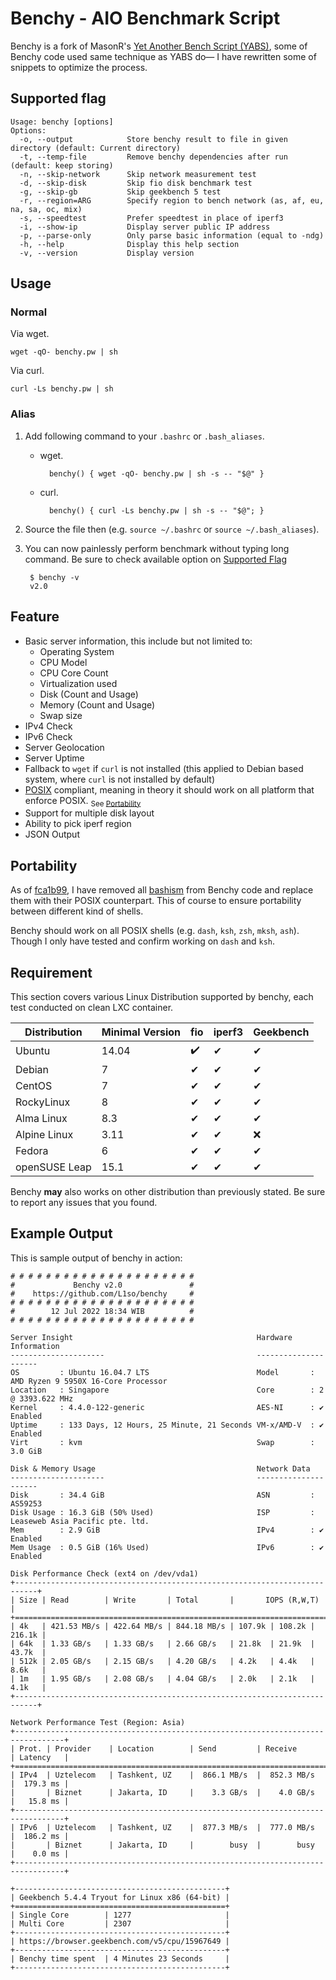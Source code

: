 # Benchy - AIO Benchmark Script

Benchy is a fork of MasonR's [Yet Another Bench Script (YABS)](https://github.com/masonr/yet-another-bench-script), some of Benchy code used same technique as YABS do— I have rewritten some of snippets to optimize the process.

## Supported flag
```
Usage: benchy [options]
Options:
  -o, --output            Store benchy result to file in given directory (default: Current directory)
  -t, --temp-file         Remove benchy dependencies after run (default: keep storing)
  -n, --skip-network      Skip network measurement test
  -d, --skip-disk         Skip fio disk benchmark test
  -g, --skip-gb           Skip geekbench 5 test
  -r, --region=ARG        Specify region to bench network (as, af, eu, na, sa, oc, mix)
  -s, --speedtest         Prefer speedtest in place of iperf3
  -i, --show-ip           Display server public IP address
  -p, --parse-only        Only parse basic information (equal to -ndg)
  -h, --help              Display this help section
  -v, --version           Display version
```

## Usage
### Normal
Via wget.

	wget -qO- benchy.pw | sh
Via curl.

	curl -Ls benchy.pw | sh
### Alias
1. Add following command to your `.bashrc` or `.bash_aliases`.
	- wget.
	
			benchy() { wget -qO- benchy.pw | sh -s -- "$@" }
	- curl.
	
			benchy() { curl -Ls benchy.pw | sh -s -- "$@"; }
2. Source the file then (e.g. `source ~/.bashrc` or `source ~/.bash_aliases`).
3. You can now painlessly perform benchmark without typing long command. Be sure to check available option on [Supported Flag](https://github.com/L1so/benchy#supported-flag)
	
		$ benchy -v
		v2.0

## Feature
* Basic server information, this include but not limited to:
	* Operating System
	* CPU Model
	* CPU Core Count
	* Virtualization used
	* Disk (Count and Usage)
	* Memory (Count and Usage)
	* Swap size
* IPv4 Check
* IPv6 Check
* Server Geolocation
* Server Uptime
* Fallback to `wget` if `curl` is not installed (this applied to Debian based system, where `curl` is not installed by default)
* [POSIX](https://pubs.opengroup.org/onlinepubs/9699919799.2018edition/) compliant, meaning in theory it should work on all platform that enforce POSIX. <sub>See [Portability](https://github.com/L1so/benchy#portability)</sub>
* Support for multiple disk layout
* Ability to pick iperf region
* JSON Output

## Portability
As of [fca1b99](https://github.com/L1so/benchy/commit/fca1b99b8fabeb563a8e6a628b82b4634e03b0f8), I have removed all [bashism](https://mywiki.wooledge.org/Bashism) from Benchy code and replace them with their POSIX counterpart. This of course to ensure portability between different kind of shells.

Benchy should work on all POSIX shells (e.g. `dash`, `ksh`, `zsh`, `mksh`, `ash`). Though I only have tested and confirm working on `dash` and `ksh`.

## Requirement
This section covers various Linux Distribution supported by benchy, each test conducted on clean LXC container.

| Distribution | Minimal Version |fio|iperf3|Geekbench|
| --- | --- |---|---|---|
| Ubuntu | 14.04 |✔️|✔|✔|
|Debian|7|✔|✔|✔|
| CentOS | 7 |✔|✔|✔|
| RockyLinux |8 |✔|✔|✔|
|Alma Linux|8.3|✔|✔|✔|
|Alpine Linux |3.11|✔|✔|❌|
|Fedora|6|✔|✔|✔|
|openSUSE Leap|15.1|✔|✔|✔|

Benchy **may** also works on other distribution than previously stated. Be sure to report any issues that you found.

## Example Output

This is sample output of benchy in action:
```
# # # # # # # # # # # # # # # # # # # # #
#             Benchy v2.0               #
#    https://github.com/L1so/benchy     #
# # # # # # # # # # # # # # # # # # # # #
#        12 Jul 2022 18:34 WIB          #
# # # # # # # # # # # # # # # # # # # # #

Server Insight                                         Hardware Information
---------------------                                  ---------------------
OS         : Ubuntu 16.04.7 LTS                        Model       : AMD Ryzen 9 5950X 16-Core Processor
Location   : Singapore                                 Core        : 2 @ 3393.622 MHz
Kernel     : 4.4.0-122-generic                         AES-NI      : ✔ Enabled
Uptime     : 133 Days, 12 Hours, 25 Minute, 21 Seconds VM-x/AMD-V  : ✔ Enabled
Virt       : kvm                                       Swap        : 3.0 GiB   

Disk & Memory Usage                                    Network Data
---------------------                                  ---------------------
Disk       : 34.4 GiB                                  ASN         : AS59253   
Disk Usage : 16.3 GiB (50% Used)                       ISP         : Leaseweb Asia Pacific pte. ltd.
Mem        : 2.9 GiB                                   IPv4        : ✔ Enabled
Mem Usage  : 0.5 GiB (16% Used)                        IPv6        : ✔ Enabled

Disk Performance Check (ext4 on /dev/vda1)
+---------------------------------------------------------------------------+
| Size | Read        | Write       | Total       |       IOPS (R,W,T)       |
+===========================================================================+
| 4k   | 421.53 MB/s | 422.64 MB/s | 844.18 MB/s | 107.9k | 108.2k | 216.1k |
| 64k  | 1.33 GB/s   | 1.33 GB/s   | 2.66 GB/s   | 21.8k  | 21.9k  | 43.7k  |
| 512k | 2.05 GB/s   | 2.15 GB/s   | 4.20 GB/s   | 4.2k   | 4.4k   | 8.6k   |
| 1m   | 1.95 GB/s   | 2.08 GB/s   | 4.04 GB/s   | 2.0k   | 2.1k   | 4.1k   |
+---------------------------------------------------------------------------+

Network Performance Test (Region: Asia)
+---------------------------------------------------------------------------------+
| Prot. | Provider    | Location        | Send         | Receive      | Latency   |
+=================================================================================+
| IPv4  | Uztelecom   | Tashkent, UZ    |  866.1 MB/s  |  852.3 MB/s  |  179.3 ms |
|       | Biznet      | Jakarta, ID     |    3.3 GB/s  |    4.0 GB/s  |   15.8 ms |
+---------------------------------------------------------------------------------+
| IPv6  | Uztelecom   | Tashkent, UZ    |  877.3 MB/s  |  777.0 MB/s  |  186.2 ms |
|       | Biznet      | Jakarta, ID     |        busy  |        busy  |    0.0 ms |
+---------------------------------------------------------------------------------+

+-----------------------------------------------+
| Geekbench 5.4.4 Tryout for Linux x86 (64-bit) |
+===============================================+
| Single Core        | 1277                     |
| Multi Core         | 2307                     |
+-----------------------------------------------+
| https://browser.geekbench.com/v5/cpu/15967649 |
+-----------------------------------------------+
| Benchy time spent  | 4 Minutes 23 Seconds     |
+-----------------------------------------------+


```

